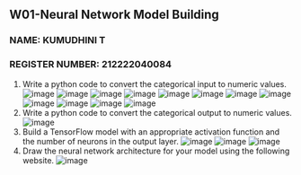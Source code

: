 
## W01-Neural Network Model Building
### NAME: KUMUDHINI T
### REGISTER NUMBER: 212222040084

1. Write a python code to convert the categorical input to numeric values.
![image](https://github.com/kumudhinithangaselvan/WS/assets/119394027/5588aa4e-a52d-4c19-8371-6ac85a149856)
![image](https://github.com/kumudhinithangaselvan/WS/assets/119394027/cfa30d2e-2f2c-43e6-854b-fc8b652bb627)
![image](https://github.com/kumudhinithangaselvan/WS/assets/119394027/46386085-5553-4a68-8ebf-33201dbbf077)
![image](https://github.com/kumudhinithangaselvan/WS/assets/119394027/6d470d00-5ce8-48ff-a080-dc238d1a40c0)
![image](https://github.com/kumudhinithangaselvan/WS/assets/119394027/a23a3dd8-dbe4-4b61-ae9c-927f8a87b929)
![image](https://github.com/kumudhinithangaselvan/WS/assets/119394027/6473b4c5-bab5-48d7-9208-70ca650b7ece)
![image](https://github.com/kumudhinithangaselvan/WS/assets/119394027/3a74be2a-c26e-4b71-9ddb-b68bb64346d4)
![image](https://github.com/kumudhinithangaselvan/WS/assets/119394027/df21206b-8187-4b21-9dd4-85bdaa265608)
![image](https://github.com/kumudhinithangaselvan/WS/assets/119394027/9516c103-55fc-4aaa-8c31-a82dd914c3b4)
![image](https://github.com/kumudhinithangaselvan/WS/assets/119394027/27ad3f2a-4b05-42b1-9aea-2b7deec7c03c)
![image](https://github.com/kumudhinithangaselvan/WS/assets/119394027/aea2f7af-fa9f-460b-b29c-181e6a4e35df)
![image](https://github.com/kumudhinithangaselvan/WS/assets/119394027/aea617a7-07ec-4b70-b73d-915a1a92872a)
2. Write a python code to convert the categorical output to numeric values.
![image](https://github.com/kumudhinithangaselvan/WS/assets/119394027/e8045f17-8096-4f62-8d91-e5e82014c307)
3. Build a TensorFlow model with an appropriate activation function and the number of neurons in the output layer.
![image](https://github.com/kumudhinithangaselvan/WS/assets/119394027/7ff3bbdd-db98-4479-8a35-53a4ed282e8a)
![image](https://github.com/kumudhinithangaselvan/WS/assets/119394027/1a34c91c-ceb3-48a8-a855-e8db52a4a0ca)
![image](https://github.com/kumudhinithangaselvan/WS/assets/119394027/d297d2ee-bbb8-4424-ba9d-1d8833b363ec)
4. Draw the neural network architecture for your model using the following website.
![image](https://github.com/kumudhinithangaselvan/WS/assets/119394027/d727487b-a1df-4f99-8354-797ddfe1a40d)
